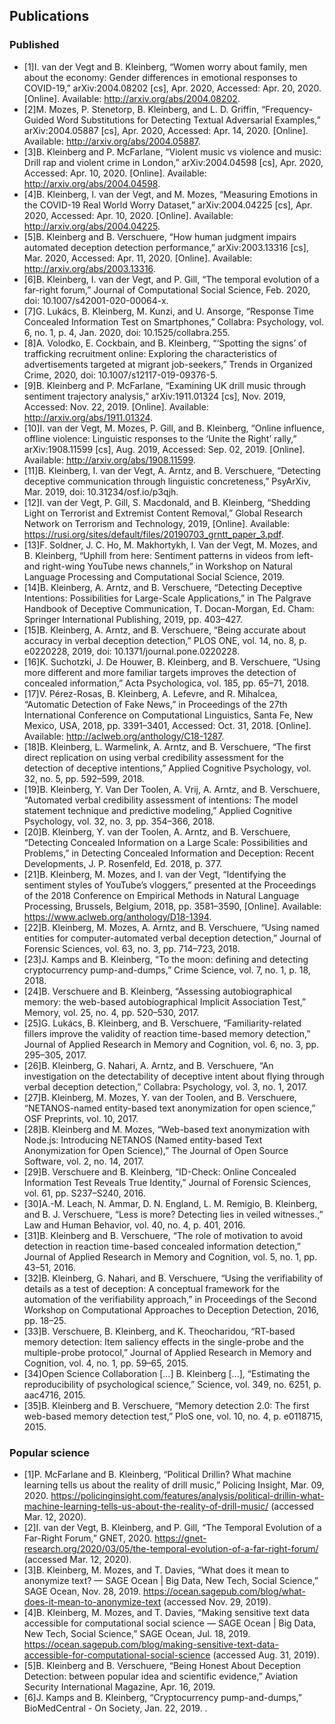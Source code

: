 ## Publications

### Published

- [1]I. van der Vegt and B. Kleinberg, “Women worry about family, men about the economy: Gender differences in emotional responses to COVID-19,” arXiv:2004.08202 [cs], Apr. 2020, Accessed: Apr. 20, 2020. [Online]. Available: http://arxiv.org/abs/2004.08202.
- [2]M. Mozes, P. Stenetorp, B. Kleinberg, and L. D. Griffin, “Frequency-Guided Word Substitutions for Detecting Textual Adversarial Examples,” arXiv:2004.05887 [cs], Apr. 2020, Accessed: Apr. 14, 2020. [Online]. Available: http://arxiv.org/abs/2004.05887.
- [3]B. Kleinberg and P. McFarlane, “Violent music vs violence and music: Drill rap and violent crime in London,” arXiv:2004.04598 [cs], Apr. 2020, Accessed: Apr. 10, 2020. [Online]. Available: http://arxiv.org/abs/2004.04598.
- [4]B. Kleinberg, I. van der Vegt, and M. Mozes, “Measuring Emotions in the COVID-19 Real World Worry Dataset,” arXiv:2004.04225 [cs], Apr. 2020, Accessed: Apr. 10, 2020. [Online]. Available: http://arxiv.org/abs/2004.04225.
- [5]B. Kleinberg and B. Verschuere, “How human judgment impairs automated deception detection performance,” arXiv:2003.13316 [cs], Mar. 2020, Accessed: Apr. 11, 2020. [Online]. Available: http://arxiv.org/abs/2003.13316.
- [6]B. Kleinberg, I. van der Vegt, and P. Gill, “The temporal evolution of a far-right forum,” Journal of Computational Social Science, Feb. 2020, doi: 10.1007/s42001-020-00064-x.
- [7]G. Lukács, B. Kleinberg, M. Kunzi, and U. Ansorge, “Response Time Concealed Information Test on Smartphones,” Collabra: Psychology, vol. 6, no. 1, p. 4, Jan. 2020, doi: 10.1525/collabra.255.
- [8]A. Volodko, E. Cockbain, and B. Kleinberg, “‘Spotting the signs’ of trafficking recruitment online: Exploring the characteristics of advertisements targeted at migrant job-seekers,” Trends in Organized Crime, 2020, doi: 10.1007/s12117-019-09376-5.
- [9]B. Kleinberg and P. McFarlane, “Examining UK drill music through sentiment trajectory analysis,” arXiv:1911.01324 [cs], Nov. 2019, Accessed: Nov. 22, 2019. [Online]. Available: http://arxiv.org/abs/1911.01324.
- [10]I. van der Vegt, M. Mozes, P. Gill, and B. Kleinberg, “Online influence, offline violence: Linguistic responses to the ‘Unite the Right’ rally,” arXiv:1908.11599 [cs], Aug. 2019, Accessed: Sep. 02, 2019. [Online]. Available: http://arxiv.org/abs/1908.11599.
- [11]B. Kleinberg, I. van der Vegt, A. Arntz, and B. Verschuere, “Detecting deceptive communication through linguistic concreteness,” PsyArXiv, Mar. 2019, doi: 10.31234/osf.io/p3qjh.
- [12]I. van der Vegt, P. Gill, S. Macdonald, and B. Kleinberg, “Shedding Light on Terrorist and Extremist Content Removal,” Global Research Network on Terrorism and Technology, 2019, [Online]. Available: https://rusi.org/sites/default/files/20190703_grntt_paper_3.pdf.
- [13]F. Soldner, J. C. Ho, M. Makhortykh, I. Van der Vegt, M. Mozes, and B. Kleinberg, “Uphill from here: Sentiment patterns in videos from left- and right-wing YouTube news channels,” in Workshop on Natural Language Processing and Computational Social Science, 2019.
- [14]B. Kleinberg, A. Arntz, and B. Verschuere, “Detecting Deceptive Intentions: Possibilities for Large-Scale Applications,” in The Palgrave Handbook of Deceptive Communication, T. Docan-Morgan, Ed. Cham: Springer International Publishing, 2019, pp. 403–427.
- [15]B. Kleinberg, A. Arntz, and B. Verschuere, “Being accurate about accuracy in verbal deception detection,” PLOS ONE, vol. 14, no. 8, p. e0220228, 2019, doi: 10.1371/journal.pone.0220228.
- [16]K. Suchotzki, J. De Houwer, B. Kleinberg, and B. Verschuere, “Using more different and more familiar targets improves the detection of concealed information,” Acta Psychologica, vol. 185, pp. 65–71, 2018.
- [17]V. Pérez-Rosas, B. Kleinberg, A. Lefevre, and R. Mihalcea, “Automatic Detection of Fake News,” in Proceedings of the 27th International Conference on Computational Linguistics, Santa Fe, New Mexico, USA, 2018, pp. 3391–3401, Accessed: Oct. 31, 2018. [Online]. Available: http://aclweb.org/anthology/C18-1287.
- [18]B. Kleinberg, L. Warmelink, A. Arntz, and B. Verschuere, “The first direct replication on using verbal credibility assessment for the detection of deceptive intentions,” Applied Cognitive Psychology, vol. 32, no. 5, pp. 592–599, 2018.
- [19]B. Kleinberg, Y. Van Der Toolen, A. Vrij, A. Arntz, and B. Verschuere, “Automated verbal credibility assessment of intentions: The model statement technique and predictive modeling,” Applied Cognitive Psychology, vol. 32, no. 3, pp. 354–366, 2018.
- [20]B. Kleinberg, Y. van der Toolen, A. Arntz, and B. Verschuere, “Detecting Concealed Information on a Large Scale: Possibilities and Problems,” in Detecting Concealed Information and Deception: Recent Developments, J. P. Rosenfeld, Ed. 2018, p. 377.
- [21]B. Kleinberg, M. Mozes, and I. van der Vegt, “Identifying the sentiment styles of YouTube’s vloggers,” presented at the Proceedings of the 2018 Conference on Empirical Methods in Natural Language Processing, Brussels, Belgium, 2018, pp. 3581–3590, [Online]. Available: https://www.aclweb.org/anthology/D18-1394.
- [22]B. Kleinberg, M. Mozes, A. Arntz, and B. Verschuere, “Using named entities for computer-automated verbal deception detection,” Journal of Forensic Sciences, vol. 63, no. 3, pp. 714–723, 2018.
- [23]J. Kamps and B. Kleinberg, “To the moon: defining and detecting cryptocurrency pump-and-dumps,” Crime Science, vol. 7, no. 1, p. 18, 2018.
- [24]B. Verschuere and B. Kleinberg, “Assessing autobiographical memory: the web-based autobiographical Implicit Association Test,” Memory, vol. 25, no. 4, pp. 520–530, 2017.
- [25]G. Lukács, B. Kleinberg, and B. Verschuere, “Familiarity-related fillers improve the validity of reaction time-based memory detection,” Journal of Applied Research in Memory and Cognition, vol. 6, no. 3, pp. 295–305, 2017.
- [26]B. Kleinberg, G. Nahari, A. Arntz, and B. Verschuere, “An investigation on the detectability of deceptive intent about flying through verbal deception detection,” Collabra: Psychology, vol. 3, no. 1, 2017.
- [27]B. Kleinberg, M. Mozes, Y. van der Toolen, and B. Verschuere, “NETANOS-named entity-based text anonymization for open science,” OSF Preprints, vol. 10, 2017.
- [28]B. Kleinberg and M. Mozes, “Web-based text anonymization with Node.js: Introducing NETANOS (Named entity-based Text Anonymization for Open Science),” The Journal of Open Source Software, vol. 2, no. 14, 2017.
- [29]B. Verschuere and B. Kleinberg, “ID-Check: Online Concealed Information Test Reveals True Identity,” Journal of Forensic Sciences, vol. 61, pp. S237–S240, 2016.
- [30]A.-M. Leach, N. Ammar, D. N. England, L. M. Remigio, B. Kleinberg, and B. J. Verschuere, “Less is more? Detecting lies in veiled witnesses.,” Law and Human Behavior, vol. 40, no. 4, p. 401, 2016.
- [31]B. Kleinberg and B. Verschuere, “The role of motivation to avoid detection in reaction time-based concealed information detection,” Journal of Applied Research in Memory and Cognition, vol. 5, no. 1, pp. 43–51, 2016.
- [32]B. Kleinberg, G. Nahari, and B. Verschuere, “Using the verifiability of details as a test of deception: A conceptual framework for the automation of the verifiability approach,” in Proceedings of the Second Workshop on Computational Approaches to Deception Detection, 2016, pp. 18–25.
- [33]B. Verschuere, B. Kleinberg, and K. Theocharidou, “RT-based memory detection: Item saliency effects in the single-probe and the multiple-probe protocol,” Journal of Applied Research in Memory and Cognition, vol. 4, no. 1, pp. 59–65, 2015.
- [34]Open Science Collaboration [...] B. Kleinberg [...], “Estimating the reproducibility of psychological science,” Science, vol. 349, no. 6251, p. aac4716, 2015.
- [35]B. Kleinberg and B. Verschuere, “Memory detection 2.0: The first web-based memory detection test,” PloS one, vol. 10, no. 4, p. e0118715, 2015.


### Popular science

- [1]P. McFarlane and B. Kleinberg, “Political Drillin? What machine learning tells us about the reality of drill music,” Policing Insight, Mar. 09, 2020. https://policinginsight.com/features/analysis/political-drillin-what-machine-learning-tells-us-about-the-reality-of-drill-music/ (accessed Mar. 12, 2020).
- [2]I. van der Vegt, B. Kleinberg, and P. Gill, “The Temporal Evolution of a Far-Right Forum,” GNET, 2020. https://gnet-research.org/2020/03/05/the-temporal-evolution-of-a-far-right-forum/ (accessed Mar. 12, 2020).
- [3]B. Kleinberg, M. Mozes, and T. Davies, “What does it mean to anonymize text? — SAGE Ocean | Big Data, New Tech, Social Science,” SAGE Ocean, Nov. 28, 2019. https://ocean.sagepub.com/blog/what-does-it-mean-to-anonymize-text (accessed Nov. 29, 2019).
- [4]B. Kleinberg, M. Mozes, and T. Davies, “Making sensitive text data accessible for computational social science — SAGE Ocean | Big Data, New Tech, Social Science,” SAGE Ocean, Jul. 18, 2019. https://ocean.sagepub.com/blog/making-sensitive-text-data-accessible-for-computational-social-science (accessed Aug. 31, 2019).
- [5]B. Kleinberg and B. Verschuere, “Being Honest About Deception Detection: between popular idea and scientific evidence,” Aviation Security International Magazine, Apr. 16, 2019.
- [6]J. Kamps and B. Kleinberg, “Cryptocurrency pump-and-dumps,” BioMedCentral - On Society, Jan. 22, 2019. .
